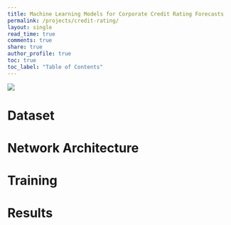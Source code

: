 ```yaml
---
title: Machine Learning Models for Corporate Credit Rating Forecasts
permalink: /projects/credit-rating/
layout: single
read_time: true
comments: true
share: true
author_profile: true
toc: true
toc_label: "Table of Contents"
---
```


[![](https://img.shields.io/badge/GitHub-View_Repository-blue?logo=GitHub)](https://github.com/monishagopalan/credit-rating-forecast)


# Dataset


# Network Architecture


# Training



# Results